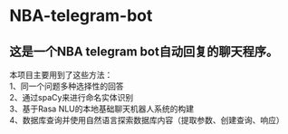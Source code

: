 # NBA-telegram-bot
这是一个NBA telegram bot自动回复的聊天程序。<br>
-------
本项目主要用到了这些方法：<br>
1、同一个问题多种选择性的回答<br>
2、通过spaCy来进行命名实体识别<br>
3、基于Rasa NLU的本地基础聊天机器人系统的构建<br>
4、数据库查询并使用自然语言探索数据库内容（提取参数、创建查询、响应）<br>
